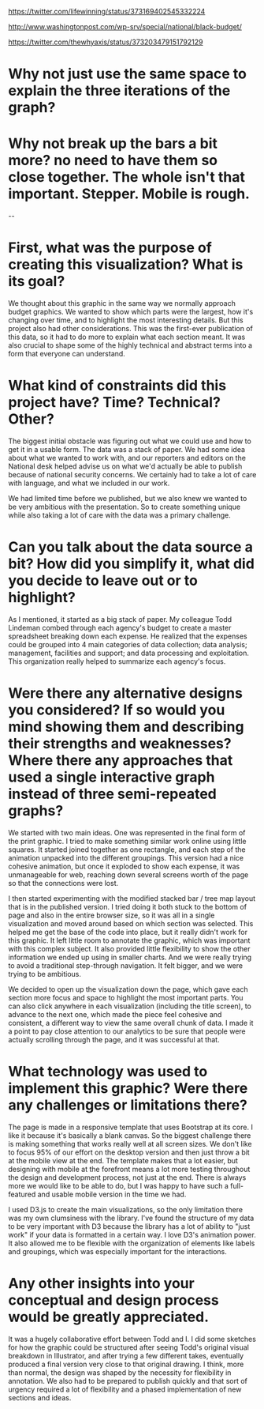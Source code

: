 https://twitter.com/lifewinning/status/373169402545332224

http://www.washingtonpost.com/wp-srv/special/national/black-budget/

https://twitter.com/thewhyaxis/status/373203479151792129

# Why not just use the same space to explain the three iterations of the graph?

# Why not break up the bars a bit more? no need to have them so close together. The whole isn't that important. Stepper. Mobile is rough.

-- 

# First, what was the purpose of creating this visualization? What is its goal? 

We thought about this graphic in the same way we normally approach budget graphics. We wanted to show which parts were the largest, how it's changing over time, and to highlight the most interesting details. But this project also had other considerations. This was the first-ever publication of this data, so it had to do more to explain what each section meant. It was also crucial to shape some of the highly technical and abstract terms into a form that everyone can understand.

# What kind of constraints did this project have? Time? Technical? Other? 

The biggest initial obstacle was figuring out what we could use and how to get it in a usable form. The data was a stack of paper. We had some idea about what we wanted to work with, and our reporters and editors on the National desk helped advise us on what we'd actually be able to publish because of national security concerns. We certainly had to take a lot of care with language, and what we included in our work.

We had limited time before we published, but we also knew we wanted to be very ambitious with the presentation. So to create something unique while also taking a lot of care with the data was a primary challenge.

# Can you talk about the data source a bit? How did you simplify it, what did you decide to leave out or to highlight?

As I mentioned, it started as a big stack of paper. My colleague Todd Lindeman combed through each agency's budget to create a master spreadsheet breaking down each expense. He realized that the expenses could be grouped into 4 main categories of data collection; data analysis; management, facilities and support; and data processing and exploitation. This organization really helped to summarize each agency's focus.

# Were there any alternative designs you considered? If so would you mind showing them and describing their strengths and weaknesses? Where there any approaches that used a single interactive graph instead of three semi-repeated graphs?

We started with two main ideas. One was represented in the final form of the print graphic. I tried to make something similar work online using little squares. It started joined together as one rectangle, and each step of the animation unpacked into the different groupings. This version had a nice cohesive animation, but once it exploded to show each expense, it was unmanageable for web, reaching down several screens worth of the page so that the connections were lost.

I then started experimenting with the modified stacked bar / tree map layout that is in the published version. I tried doing it both stuck to the bottom of page and also in the entire browser size, so it was all in a single visualization and moved around based on which section was selected. This helped me get the base of the code into place, but it really didn't work for this graphic. It left little room to annotate the graphic, which was important with this complex subject. It also provided little flexibility to show the other information we ended up using in smaller charts. And we were really trying to avoid a traditional step-through navigation. It felt bigger, and we were trying to be ambitious.

We decided to open up the visualization down the page, which gave each section more focus and space to highlight the most important parts. You can also click anywhere in each visualization (including the title screen), to advance to the next one, which made the piece feel cohesive and consistent, a different way to view the same overall chunk of data. I made it a point to pay close attention to our analytics to be sure that people were actually scrolling through the page, and it was successful at that.

# What technology was used to implement this graphic? Were there any challenges or limitations there? 

The page is made in a responsive template that uses Bootstrap at its core. I like it because it's basically a blank canvas. So the biggest challenge there is making something that works really well at all screen sizes. We don't like to focus 95% of our effort on the desktop version and then just throw a bit at the mobile view at the end. The template makes that a lot easier, but designing with mobile at the forefront means a lot more testing throughout the design and development process, not just at the end. There is always more we would like to be able to do, but I was happy to have such a full-featured and usable mobile version in the time we had.

I used D3.js to create the main visualizations, so the only limitation there was my own clumsiness with the library. I've found the structure of my data to be very important with D3 because the library has a lot of ability to "just work" if your data is formatted in a certain way. I love D3's animation power. It also allowed me to be flexible with the organization of elements like labels and groupings, which was especially important for the interactions.

# Any other insights into your conceptual and design process would be greatly appreciated. 

It was a hugely collaborative effort between Todd and I. I did some sketches for how the graphic could be structured after seeing Todd's original visual breakdown in Illustrator, and after trying a few different takes, eventually produced a final version very close to that original drawing. I think, more than normal, the design was shaped by the necessity for flexibility in annotation. We also had to be prepared to publish quickly and that sort of urgency required a lot of flexibility and a phased implementation of new sections and ideas. 